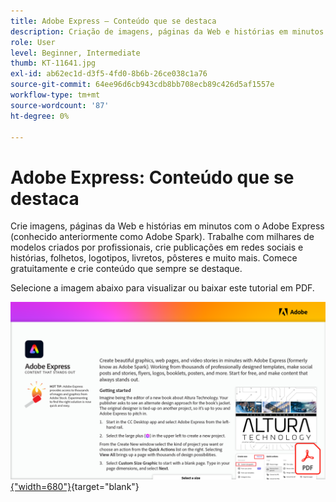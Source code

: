 ```yaml
---
title: Adobe Express — Conteúdo que se destaca
description: Criação de imagens, páginas da Web e histórias em minutos com o Adobe Express
role: User
level: Beginner, Intermediate
thumb: KT-11641.jpg
exl-id: ab62ec1d-d3f5-4fd0-8b6b-26ce038c1a76
source-git-commit: 64ee96d6cb943cdb8bb708ecb89c426d5af1557e
workflow-type: tm+mt
source-wordcount: '87'
ht-degree: 0%

---
```


# Adobe Express: Conteúdo que se destaca

Crie imagens, páginas da Web e histórias em minutos com o Adobe Express (conhecido anteriormente como Adobe Spark). Trabalhe com milhares de modelos criados por profissionais, crie publicações em redes sociais e histórias, folhetos, logotipos, livretos, pôsteres e muito mais. Comece gratuitamente e crie conteúdo que sempre se destaque.

Selecione a imagem abaixo para visualizar ou baixar este tutorial em PDF.

[![Imagem da primeira página do tutorial](assets/Adobe-Express-content-that-stands-out.png){&quot;width=680&quot;}](assets/Adobe-Express-content-that-stands-out.pdf){target="blank"}
